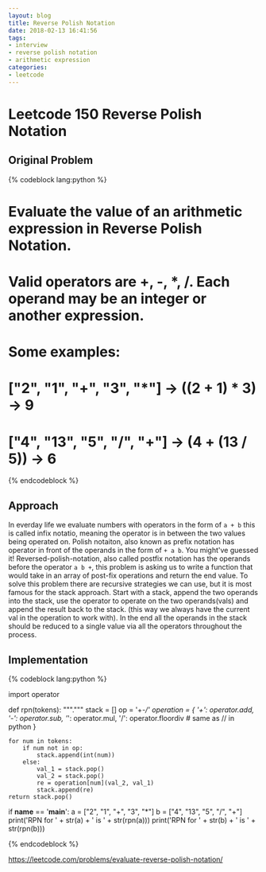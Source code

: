 ```yaml
---
layout: blog
title: Reverse Polish Notation
date: 2018-02-13 16:41:56
tags:
- interview
- reverse polish notation
- arithmetic expression
categories:
- leetcode
---
```


# Leetcode 150 Reverse Polish Notation
## Original Problem

{% codeblock lang:python %}

# Evaluate the value of an arithmetic expression in Reverse Polish Notation.

# Valid operators are +, -, *, /. Each operand may be an integer or another expression.

# Some examples:
#   ["2", "1", "+", "3", "*"] -> ((2 + 1) * 3) -> 9
#   ["4", "13", "5", "/", "+"] -> (4 + (13 / 5)) -> 6

{% endcodeblock %}

<!--more-->

## Approach
In everday life we evaluate numbers with operators in the form of `a + b` this is called infix notatio, meaning the operator is in between the two values being operated on.
Polish notaiton, also known as prefix notation has operator in front of the operands in the form of `+ a b`.
You might've guessed it! Reversed-polish-notation, also called postfix notation has the operands before the operator `a b +`, this problem is asking us to write a function that would take in an array of post-fix operations and return the end value.
To solve this problem there are recursive strategies we can use, but it is most famous for the stack approach.
Start with a stack, append the two operands into the stack, use the operator to operate on the two operands(vals) and append the result back to the stack. (this way we always have the current val in the operation to work with).
In the end all the operands in the stack should be reduced to a single value via all the operators throughout the process.


## Implementation

{% codeblock lang:python %}

import operator


def rpn(tokens):
    """."""
    stack = []
    op = '+-*/'
    operation = {
        '+': operator.add,
        '-': operator.sub,
        '*': operator.mul,
        '/': operator.floordiv  # same as // in python
    }

    for num in tokens:
        if num not in op:
            stack.append(int(num))
        else:
            val_1 = stack.pop()
            val_2 = stack.pop()
            re = operation[num](val_2, val_1)
            stack.append(re)
    return stack.pop()


if __name__ == '__main__':
    a = ["2", "1", "+", "3", "*"]
    b = ["4", "13", "5", "/", "+"]
    print('RPN for ' + str(a) + ' is ' + str(rpn(a)))
    print('RPN for ' + str(b) + ' is ' + str(rpn(b)))

 {% endcodeblock %}


https://leetcode.com/problems/evaluate-reverse-polish-notation/
